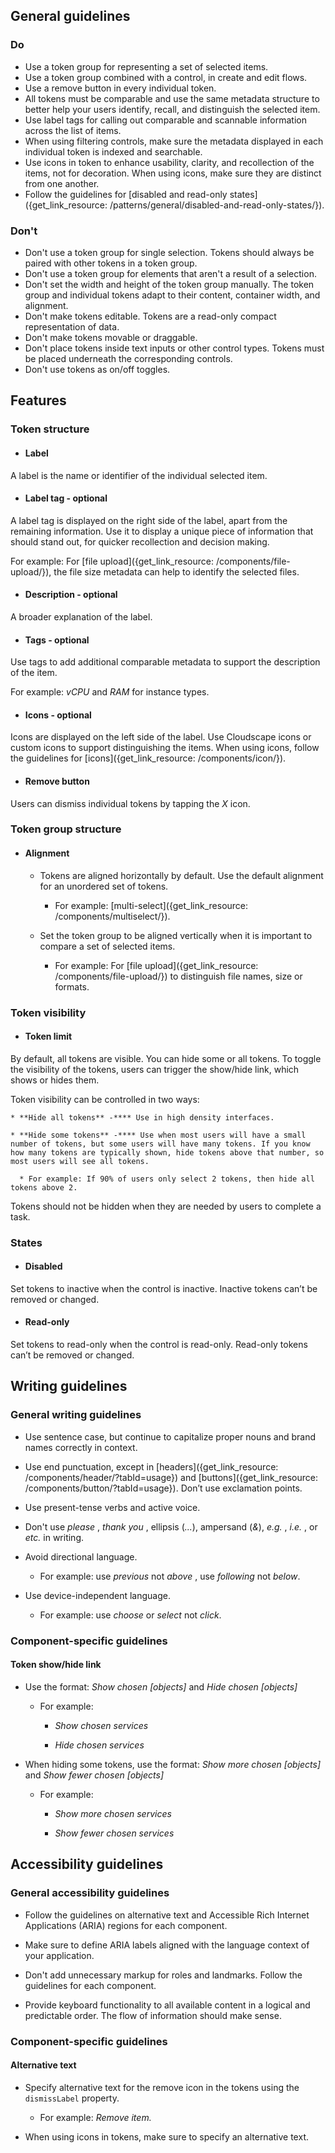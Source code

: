 ## General guidelines

### Do

  * Use a token group for representing a set of selected items.
  * Use a token group combined with a control, in create and edit flows. 
  * Use a remove button in every individual token.
  * All tokens must be comparable and use the same metadata structure to better help your users identify, recall, and distinguish the selected item. 
  * Use label tags for calling out comparable and scannable information across the list of items. 
  * When using filtering controls, make sure the metadata displayed in each individual token is indexed and searchable. 
  * Use icons in token to enhance usability, clarity, and recollection of the items, not for decoration. When using icons, make sure they are distinct from one another. 
  * Follow the guidelines for [disabled and read-only states]({get_link_resource: /patterns/general/disabled-and-read-only-states/}).



### Don't

  * Don't use a token group for single selection. Tokens should always be paired with other tokens in a token group. 
  * Don't use a token group for elements that aren't a result of a selection. 
  * Don't set the width and height of the token group manually. The token group and individual tokens adapt to their content, container width, and alignment. 
  * Don't make tokens editable. Tokens are a read-only compact representation of data.
  * Don't make tokens movable or draggable.
  * Don't place tokens inside text inputs or other control types. Tokens must be placed underneath the corresponding controls.
  * Don't use tokens as on/off toggles.



## Features

### Token structure

  * #### Label

A label is the name or identifier of the individual selected item.

  * #### Label tag \- optional

A label tag is displayed on the right side of the label, apart from the remaining information. Use it to display a unique piece of information that should stand out, for quicker recollection and decision making.

  
For example: For [file upload]({get_link_resource: /components/file-upload/}), the file size metadata can help to identify the selected files.

  * #### Description \- optional

A broader explanation of the label.

  * #### Tags \- optional

Use tags to add additional comparable metadata to support the description of the item.

  
For example: _vCPU_ and _RAM_ for instance types.

  * #### Icons \- optional

Icons are displayed on the left side of the label. Use Cloudscape icons or custom icons to support distinguishing the items. When using icons, follow the guidelines for [icons]({get_link_resource: /components/icon/}).

  * #### Remove button

Users can dismiss individual tokens by tapping the _X_ icon.




### Token group structure

  * #### Alignment

    * Tokens are aligned horizontally by default. Use the default alignment for an unordered set of tokens.

      * For example: [multi-select]({get_link_resource: /components/multiselect/}).

    * Set the token group to be aligned vertically when it is important to compare a set of selected items.

      * For example: For [file upload]({get_link_resource: /components/file-upload/}) to distinguish file names, size or formats.




### Token visibility

  * #### Token limit

By default, all tokens are visible. You can hide some or all tokens. To toggle the visibility of the tokens, users can trigger the show/hide link, which shows or hides them.

Token visibility can be controlled in two ways:

    * **Hide all tokens** -**** Use in high density interfaces.

    * **Hide some tokens** -**** Use when most users will have a small number of tokens, but some users will have many tokens. If you know how many tokens are typically shown, hide tokens above that number, so most users will see all tokens.

      * For example: If 90% of users only select 2 tokens, then hide all tokens above 2.

Tokens should not be hidden when they are needed by users to complete a task.




### States

  * #### Disabled

Set tokens to inactive when the control is inactive. Inactive tokens can’t be removed or changed.

  * #### Read-only

Set tokens to read-only when the control is read-only. Read-only tokens can’t be removed or changed.




## Writing guidelines

### General writing guidelines

  * Use sentence case, but continue to capitalize proper nouns and brand names correctly in context.

  * Use end punctuation, except in [headers]({get_link_resource: /components/header/?tabId=usage}) and [buttons]({get_link_resource: /components/button/?tabId=usage}). Don’t use exclamation points.

  * Use present-tense verbs and active voice.

  * Don't use _please_ , _thank you_ , ellipsis (_..._), ampersand (_&_), _e.g._ , _i.e._ , or _etc._ in writing.

  * Avoid directional language.

    * For example: use _previous_ not _above_ , use _following_ not _below_.

  * Use device-independent language.

    * For example: use _choose_ or _select_ not _click_.




### Component-specific guidelines

#### Token show/hide link

  * Use the format: _Show chosen [objects]_ and _Hide chosen [objects]_

    * For example: 

      * _Show chosen services_

      *  _Hide chosen services_

  * When hiding some tokens, use the format: _Show more chosen [objects]_ and _Show fewer chosen [objects]_

    * For example: 

      * _Show more chosen services_

      *  _Show fewer chosen services_




## Accessibility guidelines

### General accessibility guidelines

  * Follow the guidelines on alternative text and Accessible Rich Internet Applications (ARIA) regions for each component.

  * Make sure to define ARIA labels aligned with the language context of your application.

  * Don't add unnecessary markup for roles and landmarks. Follow the guidelines for each component.

  * Provide keyboard functionality to all available content in a logical and predictable order. The flow of information should make sense.




### Component-specific guidelines

#### Alternative text

  * Specify alternative text for the remove icon in the tokens using the `dismissLabel` property.

    * For example: _Remove item._

  * When using icons in tokens, make sure to specify an alternative text.  





